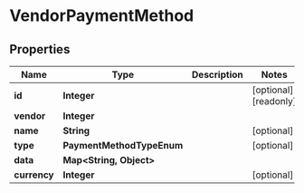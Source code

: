 

# VendorPaymentMethod


## Properties

| Name | Type | Description | Notes |
|------------ | ------------- | ------------- | -------------|
|**id** | **Integer** |  |  [optional] [readonly] |
|**vendor** | **Integer** |  |  |
|**name** | **String** |  |  [optional] |
|**type** | **PaymentMethodTypeEnum** |  |  [optional] |
|**data** | **Map&lt;String, Object&gt;** |  |  |
|**currency** | **Integer** |  |  [optional] |



